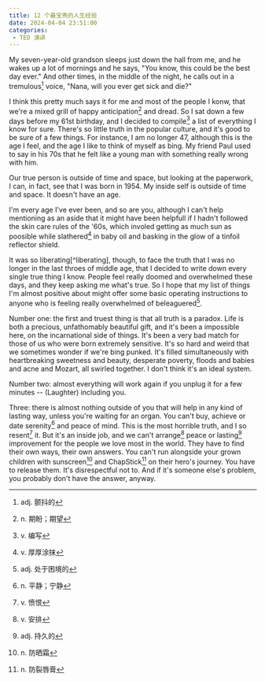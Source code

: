 ```yaml
---
title: 12 个最宝贵的人生经验
date: 2024-04-04 23:51:00
categories:
 - TED 演讲
---
```


My seven-year-old grandson sleeps just down the hall from me, and he wakes up a lot of mornings and he says, "You know, this could be the best day ever." And other times, in the middle of the night, he calls out in a tremulous[^tremulous] voice, "Nana, will you ever get sick and die?"

[^tremulous]: adj. 颤抖的

I think this pretty much says it for me and most of the people I konw, that we're a mixed grill of happy anticipation[^anticipation] and dread. So I sat down a few days before my 61st birthday, and I decided to compile[^compile] a list of everything I know for sure. There's so little truth in the popular culture, and it's good to be sure of a few things. For instance, I am no longer 47, although this is the age I feel, and the age I like to think of myself as bing. My friend Paul used to say in his 70s that he felt like a young man with something really wrong with him.

[^compile]: v. 编写
[^anticipation]: n. 期盼；期望

Our true person is outside of time and space, but looking at the paperwork, I can, in fact, see that I was born in 1954. My inside self is outside of time and space. It doesn't have an age.

I'm every age I've ever been, and so are you, although I can't help mentioning as an aside that it might have been helpfull if I hadn't followed the skin care rules of the '60s, which involed getting as much sun as poosible while slathered[^slathere] in baby oil and basking in the glow of a tinfoil reflector shield.

[^slathere]: v. 厚厚涂抹

It was so liberating[^liberating], though, to face the truth that I was no longer in the last throes of middle age, that I decided to write down every single true thing I know. People feel really doomed and overwhelmed these days, and they keep asking me what's true. So I hope that my list of things I'm almost positive about might offer some basic operating instructions to anyone who is feeling really overwhelmed of beleaguered[^beleaguered].

[^liberatng]: adj. 解脱的
[^beleaguered]: adj. 处于困境的

Number one: the first and truest thing is that all truth is a paradox. Life is both a precious, unfathomably beautiful gift, and it's been a impossible here, on the incarnational side of things. It's been a very bad match for those of us who were born extremely sensitive. It's so hard and weird that we sometimes wonder if we're bing punked. It's filled simultaneously with heartbreaking sweetness and beauty, desperate poverty, floods and babies and acne and Mozart, all swirled together. I don't think it's an ideal system.

Number two: almost everything will work again if you unplug it for a few minutes -- (Laughter) including you.

Three: there is almost nothing outside of you that will help in any kind of lasting way, unless you're waiting for an organ. You can't buy, achieve or date serenity[^serenity] and peace of mind. This is the most horrible truth, and I so resent[^resent] it. But it's an inside job, and we can't arrange[^arrange] peace or lasting[^lasting] improvement for the people we love most in the world. They have to find their own ways, their own answers. You can't run alongside your grown children with sunscreen[^sunscreen] and ChapStick[^ChapStick] on their hero's journey. You have to release them. It's disrespectful not to. And if it's someone else's problem, you probably don't have the answer, anyway.

[^serenity]: n. 平静；宁静
[^resent]: v. 愤恨
[^arrange]: v. 安排
[^lasting]: adj. 持久的
[^sunscreen]: n. 防晒霜
[^ChapStick]: n. 防裂唇膏

